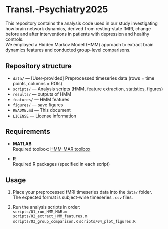 # Transl.-Psychiatry2025

This repository contains the analysis code used in our study investigating how brain network dynamics, derived from resting-state fMRI, change before and after interventions in patients with depression and healthy controls.  
We employed a Hidden Markov Model (HMM) approach to extract brain dynamics features and conducted group-level comparisons.

## Repository structure

- `data/` — [User-provided] Preprocessed timeseries data (rows = time points, columns = ROIs)
- `scripts/` — Analysis scripts (HMM, feature extraction, statistics, figures)
- `results/` — outputs of HMM
- `features/` — HMM features
- `figures/` — save figures
- `README.md` — This document
- `LICENSE` — License information

## Requirements

- **MATLAB**  
  Required toolbox: [HMM-MAR toolbox](https://github.com/OHBA-analysis/HMM-MAR) 

- **R**  
  Required R packages (specified in each script)

## Usage

1. Place your preprocessed fMRI timeseries data into the `data/` folder.  
   The expected format is subject-wise timeseries `.csv` files.

2. Run the analysis scripts in order:  
   `scripts/01_run_HMM_MAR.m`  
   `scripts/02_extract_HMM_features.m`  
   `scripts/03_group_comparison.R`
   `scripts/04_plot_figures.R`  
